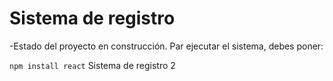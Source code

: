 <h1>Sistema de registro</h1>
-Estado del proyecto en construcción.
Par ejecutar el sistema, debes poner:

```npm install react```
Sistema de registro 2
